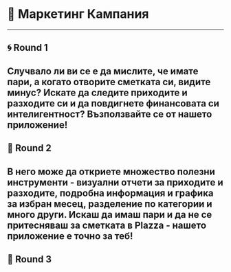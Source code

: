 # 📣 Маркетинг Кампания
---

## 🌀 Round 1
Случвало ли ви се е да мислите, че имате пари, а когато отворите сметката си, видите минус? Искате да следите приходите и разходите си и да повдигнете финансовата си интелигентност? Възползвайте се от нашето приложение!
---
## 🌟 Round 2
В него може да откриете множество полезни инструменти - визуални отчети за приходите и разходите, подробна информация и графика за избран месец, разделение по категории и много други. Искаш да имаш пари и да не се притесняваш за сметката в Plazza - нашето приложение е точно за теб!
---
## 🚀 Round 3
<!-- Добавете вашите 3 изречения тук -->
